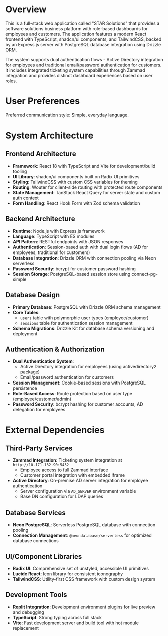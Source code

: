 # Overview

This is a full-stack web application called "STAR Solutions" that provides a software solutions business platform with role-based dashboards for employees and customers. The application features a modern React frontend with TypeScript, shadcn/ui components, and TailwindCSS, backed by an Express.js server with PostgreSQL database integration using Drizzle ORM.

The system supports dual authentication flows - Active Directory integration for employees and traditional email/password authentication for customers. It includes integrated ticketing system capabilities through Zammad integration and provides distinct dashboard experiences based on user roles.

# User Preferences

Preferred communication style: Simple, everyday language.

# System Architecture

## Frontend Architecture
- **Framework**: React 18 with TypeScript and Vite for development/build tooling
- **UI Library**: shadcn/ui components built on Radix UI primitives
- **Styling**: TailwindCSS with custom CSS variables for theming
- **Routing**: Wouter for client-side routing with protected route components
- **State Management**: TanStack React Query for server state and custom auth context
- **Form Handling**: React Hook Form with Zod schema validation

## Backend Architecture
- **Runtime**: Node.js with Express.js framework
- **Language**: TypeScript with ES modules
- **API Pattern**: RESTful endpoints with JSON responses
- **Authentication**: Session-based auth with dual login flows (AD for employees, traditional for customers)
- **Database Integration**: Drizzle ORM with connection pooling via Neon serverless
- **Password Security**: bcrypt for customer password hashing
- **Session Storage**: PostgreSQL-based session store using connect-pg-simple

## Database Design
- **Primary Database**: PostgreSQL with Drizzle ORM schema management
- **Core Tables**: 
  - `users` table with polymorphic user types (employee/customer)
  - `sessions` table for authentication session management
- **Schema Migrations**: Drizzle Kit for database schema versioning and deployment

## Authentication & Authorization
- **Dual Authentication System**: 
  - Active Directory integration for employees (using activedirectory2 package)
  - Email/password authentication for customers
- **Session Management**: Cookie-based sessions with PostgreSQL persistence
- **Role-Based Access**: Route protection based on user type (employee/customer/admin)
- **Password Security**: bcrypt hashing for customer accounts, AD delegation for employees

# External Dependencies

## Third-Party Services
- **Zammad Integration**: Ticketing system integration at `http://10.171.132.90:5432`
  - Employee access to full Zammad interface
  - Customer portal integration with embedded iframe
- **Active Directory**: On-premise AD server integration for employee authentication
  - Server configuration via `AD_SERVER` environment variable
  - Base DN configuration for LDAP queries

## Database Services
- **Neon PostgreSQL**: Serverless PostgreSQL database with connection pooling
- **Connection Management**: `@neondatabase/serverless` for optimized database connections

## UI/Component Libraries
- **Radix UI**: Comprehensive set of unstyled, accessible UI primitives
- **Lucide React**: Icon library for consistent iconography
- **TailwindCSS**: Utility-first CSS framework with custom design system

## Development Tools
- **Replit Integration**: Development environment plugins for live preview and debugging
- **TypeScript**: Strong typing across full stack
- **Vite**: Fast development server and build tool with hot module replacement